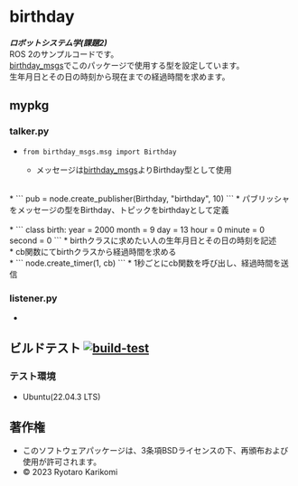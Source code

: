 # birthday
***ロボットシステム学(課題2)***  
ROS 2のサンプルコードです。  
[birthday_msgs](https://github.com/ryotarokarikomi/birthday_msgs.git)でこのパッケージで使用する型を設定しています。  
生年月日とその日の時刻から現在までの経過時間を求めます。


## mypkg

### talker.py
* ```
  from birthday_msgs.msg import Birthday
  ```  
  * メッセージは[birthday_msgs](https://github.com/ryotarokarikomi/birthday_msgs.git)よりBirthday型として使用  
<br>
* ```
  pub = node.create_publisher(Birthday, "birthday", 10)
  ```  
  * パブリッシャをメッセージの型をBirthday、トピックをbirthdayとして定義  
<br><br>
* ```
  class birth:
    year = 2000
    month = 9
    day = 13
    hour = 0
    minute = 0
    second = 0
  ```
  * birthクラスに求めたい人の生年月日とその日の時刻を記述
<br>
* cb関数にてbirthクラスから経過時間を求める
<br>
* ```
  node.create_timer(1, cb)
  ```  
  * 1秒ごとにcb関数を呼び出し、経過時間を送信

### listener.py
* 


## ビルドテスト [![build-test](https://github.com/ryotarokarikomi/birthday/actions/workflows/test.yaml/badge.svg)](https://github.com/ryotarokarikomi/birthday/actions/workflows/test.yaml)

### テスト環境
* Ubuntu(22.04.3 LTS)


## 著作権
* このソフトウェアパッケージは、3条項BSDライセンスの下、再頒布および使用が許可されます。
* © 2023 Ryotaro Karikomi
